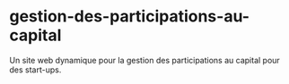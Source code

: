 # gestion-des-participations-au-capital
Un site web dynamique pour la gestion des participations au capital pour des start-ups.
